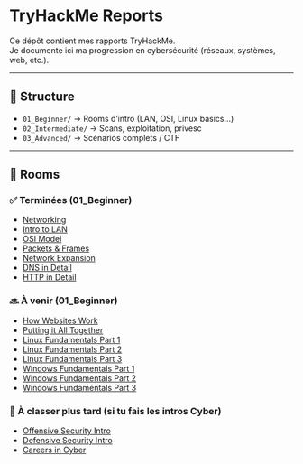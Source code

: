 # TryHackMe Reports

Ce dépôt contient mes rapports TryHackMe.  
Je documente ici ma progression en cybersécurité (réseaux, systèmes, web, etc.).

---

## 📁 Structure
- `01_Beginner/` → Rooms d’intro (LAN, OSI, Linux basics…)
- `02_Intermediate/` → Scans, exploitation, privesc
- `03_Advanced/` → Scénarios complets / CTF

---

## 🧾 Rooms

### ✅ Terminées (01_Beginner)
- [Networking](01_Beginner/Networking.md)
- [Intro to LAN](01_Beginner/Intro_to_LAN.md)
- [OSI Model](01_Beginner/OSI_Model.md)
- [Packets & Frames](01_Beginner/Packets_&_Frames.md)
- [Network Expansion](01_Beginner/Network_Expansion.md)
- [DNS in Detail](01_Beginner/DNS_in_Detail.md)
- [HTTP in Detail](01_Beginner/HTTP_in_Detail.md)
### 🔜 À venir (01_Beginner)
- [How Websites Work](01_Beginner/How_Websites_Work.md)
- [Putting it All Together](01_Beginner/Putting_it_All_Together.md)
- [Linux Fundamentals Part 1](01_Beginner/Linux_Fundamentals_Part_1.md)
- [Linux Fundamentals Part 2](01_Beginner/Linux_Fundamentals_Part_2.md)
- [Linux Fundamentals Part 3](01_Beginner/Linux_Fundamentals_Part_3.md)
- [Windows Fundamentals Part 1](01_Beginner/Windows_Fundamentals_Part_1.md)
- [Windows Fundamentals Part 2](01_Beginner/Windows_Fundamentals_Part_2.md)
- [Windows Fundamentals Part 3](01_Beginner/Windows_Fundamentals_Part_3.md)

### 🧭 À classer plus tard (si tu fais les intros Cyber)
- [Offensive Security Intro](01_Beginner/Offensive_Security_Intro.md)
- [Defensive Security Intro](01_Beginner/Defensive_Security_Intro.md)
- [Careers in Cyber](01_Beginner/Cyber_Careers.md)
